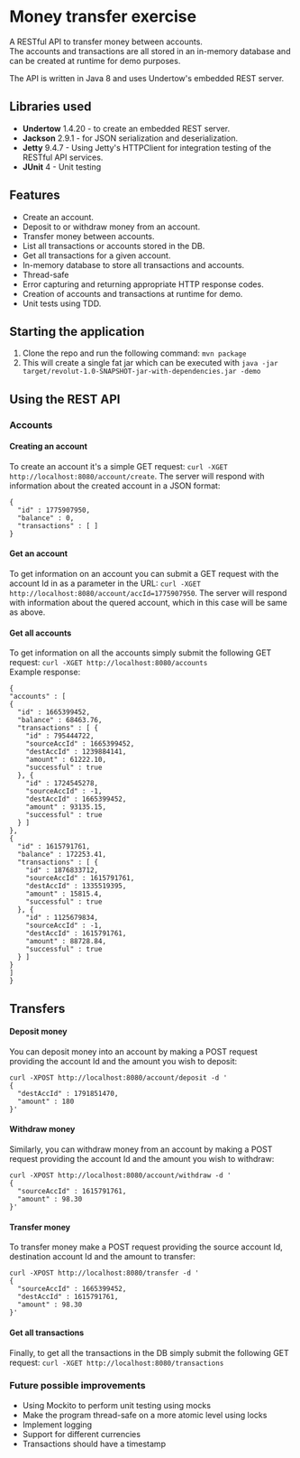 # Money transfer exercise

A RESTful API to transfer money between accounts.  
The accounts and transactions are all stored in an in-memory database and can be created at runtime for demo purposes.  

The API is written in Java 8 and uses Undertow's embedded REST server.

## Libraries used
- **Undertow** 1.4.20 - to create an embedded REST server.
- **Jackson** 2.9.1 - for JSON serialization and deserialization.
- **Jetty** 9.4.7 - Using Jetty's HTTPClient for integration testing of the RESTful API services.
- **JUnit** 4 - Unit testing

## Features
- Create an account.
- Deposit to or withdraw money from an account.
- Transfer money between accounts.
- List all transactions or accounts stored in the DB.
- Get all transactions for a given account.
- In-memory database to store all transactions and accounts.
- Thread-safe
- Error capturing and returning appropriate HTTP response codes.
- Creation of accounts and transactions at runtime for demo.
- Unit tests using TDD.

## Starting the application
1. Clone the repo and run the following command: `mvn package`
2. This will create a single fat jar which can be executed with `java -jar target/revolut-1.0-SNAPSHOT-jar-with-dependencies.jar -demo`

## Using the REST API
### Accounts
#### Creating an account  
To create an account it's a simple GET request: `curl -XGET http://localhost:8080/account/create`.
The server will respond with information about the created account in a JSON format:
```
{
  "id" : 1775907950,
  "balance" : 0,
  "transactions" : [ ]
}
```

#### Get an account
To get information on an account you can submit a GET request with the account Id in as a parameter in the URL: `curl -XGET http://localhost:8080/account/accId=1775907950`.
The server will respond with information about the quered account, which in this case will be same as above.

#### Get all accounts
To get information on all the accounts simply submit the following GET request: `curl -XGET http://localhost:8080/accounts`  
Example response:
```
{
"accounts" : [
{
  "id" : 1665399452,
  "balance" : 68463.76,
  "transactions" : [ {
    "id" : 795444722,
    "sourceAccId" : 1665399452,
    "destAccId" : 1239884141,
    "amount" : 61222.10,
    "successful" : true
  }, {
    "id" : 1724545278,
    "sourceAccId" : -1,
    "destAccId" : 1665399452,
    "amount" : 93135.15,
    "successful" : true
  } ]
},
{
  "id" : 1615791761,
  "balance" : 172253.41,
  "transactions" : [ {
    "id" : 1876833712,
    "sourceAccId" : 1615791761,
    "destAccId" : 1335519395,
    "amount" : 15815.4,
    "successful" : true
  }, {
    "id" : 1125679834,
    "sourceAccId" : -1,
    "destAccId" : 1615791761,
    "amount" : 88728.84,
    "successful" : true
  } ]
}
]
}
```

## Transfers
#### Deposit money
You can deposit money into an account by making a POST request providing the account Id and the amount you wish to deposit:
```
curl -XPOST http://localhost:8080/account/deposit -d '
{
  "destAccId" : 1791851470,
  "amount" : 180
}'
```
#### Withdraw money
Similarly, you can withdraw money from an account by making a POST request providing the account Id and the amount you wish to withdraw:
```
curl -XPOST http://localhost:8080/account/withdraw -d '
{
  "sourceAccId" : 1615791761,
  "amount" : 98.30
}'
```

#### Transfer money
To transfer money make a POST request providing the source account Id, destination account Id and the amount to transfer:
```
curl -XPOST http://localhost:8080/transfer -d '
{
  "sourceAccId" : 1665399452,
  "destAccId" : 1615791761,
  "amount" : 98.30
}'
```

#### Get all transactions
Finally, to get all the transactions in the DB simply submit the following GET request: `curl -XGET http://localhost:8080/transactions`

### Future possible improvements
- Using Mockito to perform unit testing using mocks
- Make the program thread-safe on a more atomic level using locks
- Implement logging
- Support for different currencies
- Transactions should have a timestamp
